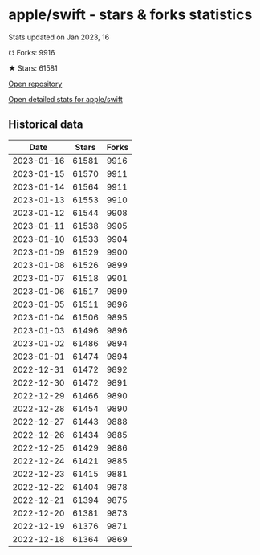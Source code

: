 # apple/swift - stars & forks statistics

Stats updated on Jan 2023, 16

☋ Forks: 9916

★ Stars: 61581

[Open repository](https://github.com/apple/swift)

[Open detailed stats for apple/swift](https://reviewgithub.com/rep/apple/swift)

## Historical data
| Date | Stars | Forks |
|------|-------|-------|
| 2023-01-16 | 61581 | 9916 | 
| 2023-01-15 | 61570 | 9911 | 
| 2023-01-14 | 61564 | 9911 | 
| 2023-01-13 | 61553 | 9910 | 
| 2023-01-12 | 61544 | 9908 | 
| 2023-01-11 | 61538 | 9905 | 
| 2023-01-10 | 61533 | 9904 | 
| 2023-01-09 | 61529 | 9900 | 
| 2023-01-08 | 61526 | 9899 | 
| 2023-01-07 | 61518 | 9901 | 
| 2023-01-06 | 61517 | 9899 | 
| 2023-01-05 | 61511 | 9896 | 
| 2023-01-04 | 61506 | 9895 | 
| 2023-01-03 | 61496 | 9896 | 
| 2023-01-02 | 61486 | 9894 | 
| 2023-01-01 | 61474 | 9894 | 
| 2022-12-31 | 61472 | 9892 | 
| 2022-12-30 | 61472 | 9891 | 
| 2022-12-29 | 61466 | 9890 | 
| 2022-12-28 | 61454 | 9890 | 
| 2022-12-27 | 61443 | 9888 | 
| 2022-12-26 | 61434 | 9885 | 
| 2022-12-25 | 61429 | 9886 | 
| 2022-12-24 | 61421 | 9885 | 
| 2022-12-23 | 61415 | 9881 | 
| 2022-12-22 | 61404 | 9878 | 
| 2022-12-21 | 61394 | 9875 | 
| 2022-12-20 | 61381 | 9873 | 
| 2022-12-19 | 61376 | 9871 | 
| 2022-12-18 | 61364 | 9869 | 

